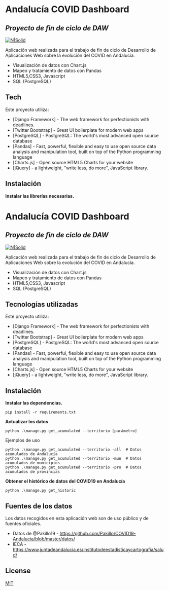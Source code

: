 # Andalucía COVID Dashboard
## _Proyecto de fin de ciclo de DAW_ 

[![N|Solid](https://www.djangoproject.com/m/img/badges/djangomade124x25.gif)](https://nodesource.com/products/nsolid)

Aplicación web realizada para el trabajo de fin de ciclo de Desarrollo de Aplicaciones Web sobre la evolución del COVID en Andalucía.

- Visualización de datos con Chart.js
- Mapeo y tratamiento de datos con Pandas
- HTML5,CSS3, Javascript
- SQL (PostgreSQL)

## Tech
Este proyecto utiliza:

- [Django Framework] - The web framework for perfectionists with deadlines. 
- [Twitter Bootstrap] - Great UI boilerplate for modern web apps
- [PostgreSQL] - PostgreSQL: The world's most advanced open source database
- [Pandas] - Fast, powerful, flexible and easy to use open source data analysis and manipulation tool, built on top of the Python programming language
- [Charts.js] - Open source HTML5 Charts for your website
- [jQuery] -  a lightweight, "write less, do more", JavaScript library.

## Instalación
**Instalar las librerías necesarias.**
# Andalucía COVID Dashboard
## _Proyecto de fin de ciclo de DAW_

[![N|Solid](https://www.djangoproject.com/m/img/badges/djangomade124x25.gif)](https://nodesource.com/products/nsolid)

Aplicación web realizada para el trabajo de fin de ciclo de Desarrollo de Aplicaciones Web sobre la evolución del COVID en Andalucía.

- Visualización de datos con Chart.js
- Mapeo y tratamiento de datos con Pandas
- HTML5,CSS3, Javascript
- SQL (PostgreSQL)

## Tecnologías utilizadas
Este proyecto utiliza:

- [Django Framework] - The web framework for perfectionists with deadlines. 
- [Twitter Bootstrap] - Great UI boilerplate for modern web apps
- [PostgreSQL] - PostgreSQL: The world's most advanced open source database
- [Pandas] - Fast, powerful, flexible and easy to use open source data analysis and manipulation tool, built on top of the Python programming language
- [Charts.js] - Open source HTML5 Charts for your website
- [jQuery] -  a lightweight, "write less, do more", JavaScript library.

## Instalación
**Instalar las dependencias.**
```
pip install -r requirements.txt 
```

**Actualizar los datos**

```
python .\manage.py get_acumulated --territorio [parámetro]
```
Ejemplos de uso 
```
python .\manage.py get_acumulated --territorio -all  # Datos acumulados de Andalucía
python .\manage.py get_acumulated --territorio -mun  # Datos acumulados de municipios
python .\manage.py get_acumulated --territorio -pro  # Datos acumulados de provincias
```

**Obtener el histórico de datos del COVID19 en Andalucía**
```
python .\manage.py get_historic   
```

## Fuentes de los datos
Los datos recogidos en esta aplicación web son de uso público y de fuentes oficiales.
- Datos de @Pakillo19 - https://github.com/Pakillo/COVID19-Andalucia/blob/master/datos/
- IECA - https://www.juntadeandalucia.es/institutodeestadisticaycartografia/salud/

## License
[MIT](https://choosealicense.com/licenses/mit/)